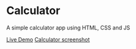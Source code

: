 
# Calculator

A simple calculator app using HTML, CSS and JS

[Live Demo](https://yuniel-reyes.github.io/calculator/)
[Calculator screenshot](https://github.com/yuniel-reyes/calculator/issues/1#issue-1272361011)
